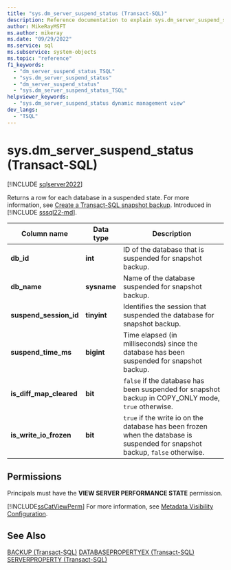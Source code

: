 ```yaml
---
title: "sys.dm_server_suspend_status (Transact-SQL)"
description: Reference documentation to explain sys.dm_server_suspend_status (Transact-SQL) dynamic management view.
author: MikeRayMSFT
ms.author: mikeray
ms.date: "09/29/2022"
ms.service: sql
ms.subservice: system-objects
ms.topic: "reference"
f1_keywords:
  - "dm_server_suspend_status_TSQL"
  - "sys.dm_server_suspend_status"
  - "dm_server_suspend_status"
  - "sys.dm_server_suspend_status_TSQL"
helpviewer_keywords:
  - "sys.dm_server_suspend_status dynamic management view"
dev_langs:
  - "TSQL"
---
```


# sys.dm_server_suspend_status (Transact-SQL)

[!INCLUDE [sqlserver2022](../../includes/applies-to-version/sqlserver2022.md)]

Returns a row for each database in a suspended state. For more information, see [Create a Transact-SQL snapshot backup](../backup-restore/create-a-transact-sql-snapshot-backup.md). Introduced in [!INCLUDE [sssql22-md](../../includes/sssql22-md.md)].
  
|Column name|Data type|Description|  
|-----------------|---------------|-----------------|  
|**db_id**|**int**|ID of the database that is suspended for snapshot backup.|  
|**db_name**|**sysname**|Name of the database suspended for snapshot backup.|  
|**suspend_session_id**|**tinyint**|Identifies the session that suspended the database for snapshot backup.|  
|**suspend_time_ms**|**bigint**|Time elapsed (in milliseconds) since the database has been suspended for snapshot backup.|  
|**is_diff_map_cleared**|**bit**|`false` if the database has been suspended for snapshot backup in COPY_ONLY mode, `true` otherwise.|  
|**is_write_io_frozen**|**bit**|`true` if the write io on the database has been frozen when the database is suspended for snapshot backup, `false` otherwise.|  
  
## Permissions  

Principals must have the **VIEW SERVER PERFORMANCE STATE** permission.  
  
[!INCLUDE[ssCatViewPerm](../../includes/sscatviewperm-md.md)] For more information, see [Metadata Visibility Configuration](../../relational-databases/security/metadata-visibility-configuration.md).  
  
## See Also

 [BACKUP (Transact-SQL)](../../t-sql/statements/backup-transact-sql.md)
 [DATABASEPROPERTYEX (Transact-SQL)](../../t-sql/functions/databasepropertyex-transact-sql.md)
 [SERVERPROPERTY (Transact-SQL)](../../t-sql/functions/serverproperty-transact-sql.md)
